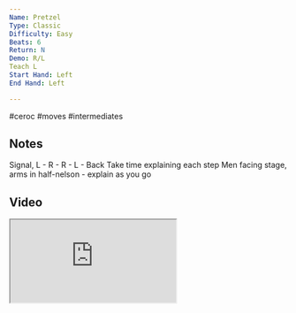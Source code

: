 ```yaml
---
Name: Pretzel
Type: Classic
Difficulty: Easy
Beats: 6
Return: N
Demo: R/L
Teach L
Start Hand: Left
End Hand: Left

---
```

#ceroc #moves #intermediates
## Notes
Signal, L - R - R - L - Back
Take time explaining each step
Men facing stage, arms in half-nelson - explain as you go

## Video
<iframe src="https://www.network.ceroc.com/Teachers/DanceMoves/CurrentLibrary/Video/16Pretzel.mp4" />

## Top Tips

#### Style
Small steps stay close to partner

#### Shape & Feel


#### Safety
Arms &amp; Elbows
Keep hand high, if hand is low then ladies will bend arm behind back - and will hurt to raise the hand

#### Timing
Don’t raise too early

### Men

### Ladies

## Safety & Technique
### Men

### Ladies

## Style & Flow


### Men

### Ladies


